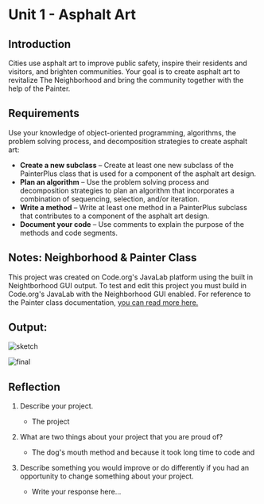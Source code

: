 # Unit 1 - Asphalt Art

## Introduction

Cities use asphalt art to improve public safety, inspire their residents and visitors, and brighten communities. Your goal is to create asphalt art to revitalize The Neighborhood and bring the community together with the help of the Painter.

## Requirements

Use your knowledge of object-oriented programming, algorithms, the problem solving process, and decomposition strategies to create asphalt art:
- **Create a new subclass** – Create at least one new subclass of the PainterPlus class that is used for a component of the asphalt art design.
- **Plan an algorithm** – Use the problem solving process and decomposition strategies to plan an algorithm that incorporates a combination of sequencing, selection, and/or iteration.
- **Write a method** – Write at least one method in a PainterPlus subclass that contributes to a component of the asphalt art design.
- **Document your code** – Use comments to explain the purpose of the methods and code segments.

## Notes: Neighborhood & Painter Class

This project was created on Code.org's JavaLab platform using the built in Neightborhood GUI output. To test and edit this project you must build in Code.org's JavaLab with the Neighborhood GUI enabled. For reference to the Painter class documentation, [you can read more here.](https://studio.code.org/docs/ide/javalab/classes/Painter)

## Output:

![sketch](https://github.com/user-attachments/assets/ca88167f-5071-42c4-b935-4fe926494970)

![final](https://github.com/user-attachments/assets/963bc22a-24b3-4d56-ad0a-7cfa1278134a)

## Reflection

1. Describe your project.

   - The project 

2. What are two things about your project that you are proud of?

   - The dog's mouth method and because it took long time to code and 

3. Describe something you would improve or do differently if you had an opportunity to change something about your project.

   - Write your response here...
